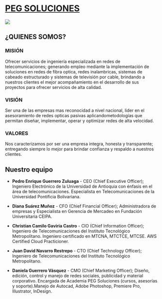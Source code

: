
# [**PEG SOLUCIONES**](https://soporteteltic.net.co/)
![](https://drive.google.com/uc?export=view&id=1PHIsmN21wUbXDi-npFFa2bfcnx4bLMgz)

## **¿QUIENES SOMOS?**

### **MISIÓN**
Ofrecer servicios de ingeniería especializada en redes de telecomunicaciones; generando empleo mediante la implementación de soluciones en redes de fibra optica, redes inalambricas, sistemas de cabeado estructurado y sistemas de televisión por cable, brindando a nuestros clientes el mejor acompañamiento en el desarrollo de sus proyectos para ofrecer servicios de alta calidad.

### **VISIÓN**
Ser una de las empresas mas reconocidad a nivel nacional, lider en el asesoramiento de redes opticas pasivas aplicandometodologías que permitan diseñar, implementar, operar y optimizar redes de alta velocidad.

### **VALORES**
Nos caracterizamos por ser una empresa integra, honesta y transparente; entregando siempre lo mejor para brindar confianza y respaldo a nuestros clientes.

## **Nuestro equipo**
- **Pedro Enrique Guerrero Zuluaga** - CEO (Chief Executive Officer);
  Ingeniero Electrónico de la Universidad de Antioquia con énfasis en el área de telecomunicaciones. Especialista en Telecomunicaciones de la Universidad Pontificia Bolivariana.  
- **Diana Suárez Muñoz** - CFO (Chief Financial Officer);
  Administradora de empresas y Especialista en Gerencia de Mercadeo en Fundación Universitaria CEIPA. 

- **Christian Camilo Gaviria Castro** - CIO (Chief Information Officer);
  Ingeniero de Telecomunicaciones del Instituto Tecnológico Metropolitano.
  Ingeniero certificado en MTCNA, MTCTCE, MTCSE. AWS Certified Cloud Practicioner. 

- **Juan David Navarro Restrepo** - CTO (Chief Technology Officer);
  Ingeniero de Telecomunicaciones del Instituto Tecnológico Metropolitano. 

- **Daniela Guerrero Vásquez** - CMO (Chief Marketing Officer);
  Diseño, edición, control y manejo de redes sociales, publicidad y material corporativo.
  Encargada de Academia PEG Soluciones (cursos, asesorías y soporte).Manejo de Autocad, Adobe Photoshop, Premiere Pro, Illustrator, InDesign.  

<!--### Hi there 👋


**telticPEG/telticPEG** is a ✨ _special_ ✨ repository because its `README.md` (this file) appears on your GitHub profile.

Here are some ideas to get you started:

- 🔭 I’m currently working on ...
- 🌱 I’m currently learning ...
- 👯 I’m looking to collaborate on ...
- 🤔 I’m looking for help with ...
- 💬 Ask me about ...
- 📫 How to reach me: ...
- 😄 Pronouns: ...
- ⚡ Fun fact: ...
-->
